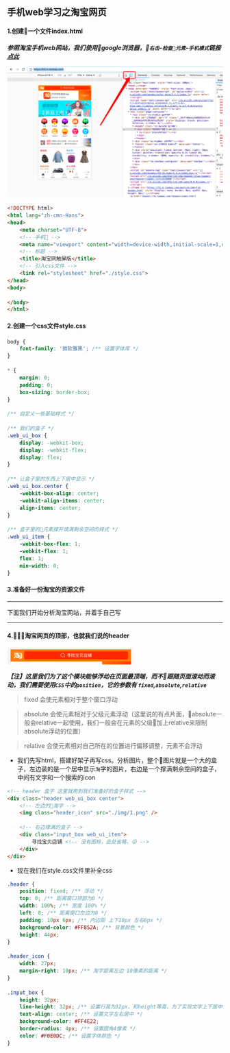 ## 手机web学习之淘宝网页

#### 1.创建一个文件index.html

***参照淘宝手机web网站，我们使用google浏览器，`右击`-`检查元素`-`手机模式`链接[点此](https://h5.m.taobao.com/)***

![](./resources/1.png)

```html
<!DOCTYPE html>
<html lang="zh-cmn-Hans">
<head>
    <meta charset="UTF-8">
    <!-- 手机 -->
    <meta name="viewport" content="width=device-width,initial-scale=1,user-scalable=0">
    <!-- 标题 -->
    <title>淘宝网触屏版</title>
    <!-- 引入css文件 -->
    <link rel="stylesheet" href="./style.css">
</head>
<body>

</body>
</html>
```

#### 2.创建一个css文件style.css

```css
body {
    font-family: '微软雅黑'; /** 设置字体库 */
}

* {
    margin: 0;
    padding: 0;
    box-sizing: border-box;
}

/** 自定义一些基础样式 */

/** 我们的盒子 */
.web_ui_box {
    display: -webkit-box;
    display: -webkit-flex;
    display: flex;
}

/** 让盒子里的东西上下居中显示 */
.web_ui_box.center {
    -webkit-box-align: center;
    -webkit-align-items: center;
    align-items: center;
}

/** 盒子里的元素撑开填满剩余空间的样式 */
.web_ui_item {
    -webkit-box-flex: 1;
    -webkit-flex: 1;
    flex: 1;
    min-width: 0;
}
```

#### 3.准备好一份淘宝的资源文件

---- 

下面我们开始分析淘宝网站，并着手自己写

----

#### 4.淘宝网页的顶部，也就我们说的header

![](./resources/2.png)

***【注】这里我们为了这个模块能够浮动在页面最顶端，而不跟随页面滚动而滚动，我们需要使用`CSS`中的`position`，它的参数有 `fixed`,`absolute`,`relative`***

> fixed 会使元素相对于整个窗口浮动

> absolute 会使元素相对于父级元素浮动（这里说的有点片面，absolute一般会relative一起使用，我们一般会在元素的父级加上relative来限制absolute浮动的位置）

> relative 会使元素相对自己所在的位置进行偏移调整，元素不会浮动

- 我们先写html，搭建好架子再写css。分析图片，整个图片就是一个大的盒子，左边装的是一个居中显示`淘`字的图片，右边是一个撑满剩余空间的盒子，中间有文字和一个搜索的icon

```html
<!-- header 盒子 这里就用到我们准备好的盒子样式 -->
<div class="header web_ui_box center">
    <!-- 左边的淘字 -->
    <img class="header_icon" src="./img/1.png" />

    <!-- 右边撑满的盒子 -->
    <div class="input_box web_ui_item">
        寻找宝贝店铺 <!-- 没有图标，此处省略，😝 -->
    </div>
</div>
```

- 现在我们在style.css文件里补全css

```css
.header {
    position: fixed; /** 浮动 */
    top: 0; /** 距离窗口顶部为0 */
    width: 100%; /** 宽度 100% */
    left: 0; /** 距离窗口左边为0 */
    padding: 10px 6px; /** 内边距 上下10px 左右6px */
    background-color: #FF852A; /** 背景颜色 */
    height: 44px;
}

.header_icon {
    width: 27px;
    margin-right: 10px; /** 淘字距离左边 10像素的距离 */
}

.input_box {
    height: 32px;
    line-height: 32px; /** 设置行高为32px，和height等高，为了实现文字上下居中 */
    text-align: center; /** 设置文字左右居中 */
    background-color: #FF4E22;
    border-radius: 4px; /** 设置圆角4像素 */
    color: #F0E0DC; /** 设置字体颜色 */
}
```